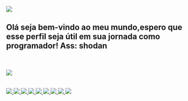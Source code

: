 <img src="https://capsule-render.vercel.app/api?type=waving&height=300&color=gradient&text=Thales%20shodan&textBg=false&fontColor=32004A&fontAlign=50&desc=Programming%20live%20style%20&descSize=20&animation=twinkling">


## Olá seja bem-vindo ao meu mundo,espero que esse perfil seja útil em sua jornada como programador! Ass: shodan




<br>
<br>
<picture>
  <source
    srcset="https://github-readme-stats.vercel.app/api?username=thaleshodan&show_icons=true&theme=dark"
    media="(prefers-color-scheme: dark)"
  />
  <source
    srcset="https://github-readme-stats.vercel.app/api?username=thaleshodan&show_icons=true"
    media="(prefers-color-scheme: light), (prefers-color-scheme: no-preference)"
  />
  <img src="https://github-readme-stats.vercel.app/api?username=anuraghazra&show_icons=true" />
</picture>
<br><br><br>
<a href="https://www.linkedin.com/in/glauco-thales-b042a42b9/" target="_blank">
    <img src="https://img.shields.io/badge/LinkedIn-0077B5?style=for-the-badge&logo=linkedin&logoColor=white">
</a>
<a href="https://www.instagram.com/denied_3301?igsh=NW9scmphNGV3d21i" target="_blank">
    <img src="https://img.shields.io/badge/Instagram-E4405F?style=for-the-badge&logo=instagram&logoColor=white">
<img src="https://img.shields.io/badge/HTML-239120?style=for-the-badge&logo=html5&logoColor=white">
<img src="https://img.shields.io/badge/CSS-239120?&style=for-the-badge&logo=css3&logoColor=white">
<img src="https://img.shields.io/badge/JavaScript-F7DF1E?style=for-the-badge&logo=javascript&logoColor=black">
<img src="https://img.shields.io/badge/GNU%20Bash-4EAA25?style=for-the-badge&logo=GNU%20Bash&logoColor=white">
<img src="https://img.shields.io/badge/C%2B%2B-00599C?style=for-the-badge&logo=c%2B%2B&logoColor=white">
<img src="https://img.shields.io/badge/C-00599C?style=for-the-badge&logo=c&logoColor=white">
<img src="https://img.shields.io/badge/Rust-000000?style=for-the-badge&logo=rust&logoColor=white">

